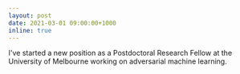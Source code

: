 ```yaml
---
layout: post
date: 2021-03-01 09:00:00+1000
inline: true
---
```


I've started a new position as a Postdoctoral Research Fellow at the University of Melbourne working on adversarial machine learning.